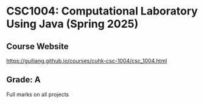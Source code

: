 # CSC1004: Computational Laboratory Using Java (Spring 2025)

## Course Website
https://guiliang.github.io/courses/cuhk-csc-1004/csc_1004.html

## Grade: A
Full marks on all projects
